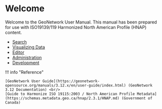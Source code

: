 # Welcome

Welcome to the GeoNetwork User Manual. This manual has been prepared for
use with ISO19139/119 Harmonized North American Profile (HNAP) content.

* [Search](search/index.md)
* [Visualizing Data](map/index.md)
* [Editor](editor/index.md)
* [Administration](admin/index.md)
* [Development](devel/index.md)

!!! info "Reference"

    [GeoNetwork User Guide](https://geonetwork-opensource.org/manuals/3.12.x/en/user-guide/index.html) (GeoNetwork 3.12 Documentation) <br/>
    [Guide to Harmonize ISO 19115:2003 / North American Profile Metadata](https://schemas.metadata.geo.ca/hnap/2.3.1/HNAP.md) (Government of Canada)
